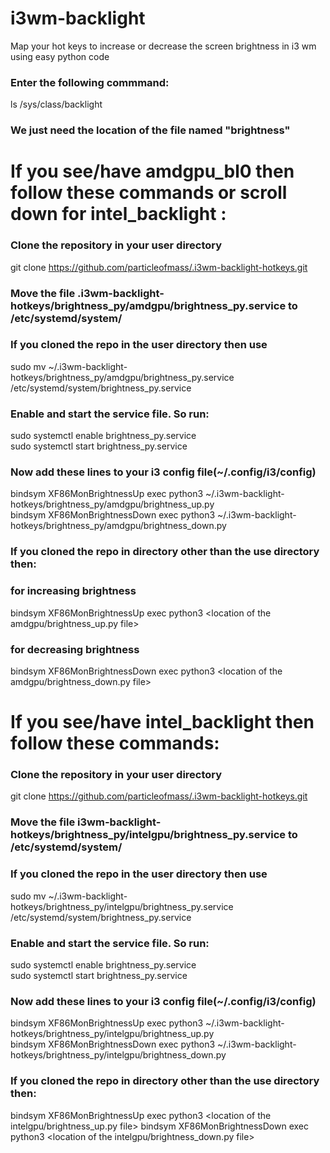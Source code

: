 # i3wm-backlight
Map your hot keys to increase or decrease the screen brightness in i3 wm using easy python code

### Enter the following commmand:
ls /sys/class/backlight
### We just need the location of the file named "brightness"

# If you see/have amdgpu_bl0 then follow these commands or scroll down for intel_backlight :
### Clone the repository in your user directory
git clone https://github.com/particleofmass/.i3wm-backlight-hotkeys.git
### Move the file .i3wm-backlight-hotkeys/brightness_py/amdgpu/brightness_py.service to /etc/systemd/system/
### If you cloned the repo in the user directory then use
sudo mv ~/.i3wm-backlight-hotkeys/brightness_py/amdgpu/brightness_py.service /etc/systemd/system/brightness_py.service
### Enable and start the service file. So run:
sudo systemctl enable brightness_py.service \
sudo systemctl start brightness_py.service
### Now add these lines to your i3 config file(~/.config/i3/config)
bindsym XF86MonBrightnessUp exec python3 ~/.i3wm-backlight-hotkeys/brightness_py/amdgpu/brightness_up.py \
bindsym XF86MonBrightnessDown exec python3 ~/.i3wm-backlight-hotkeys/brightness_py/amdgpu/brightness_down.py
### If you cloned the repo in directory other than the use directory then:
### for increasing brightness
bindsym XF86MonBrightnessUp exec python3 <location of the amdgpu/brightness_up.py file>
### for decreasing brightness
bindsym XF86MonBrightnessDown exec python3 <location of the amdgpu/brightness_down.py file>


# If you see/have intel_backlight then follow these commands:
### Clone the repository in your user directory
git clone https://github.com/particleofmass/.i3wm-backlight-hotkeys.git
### Move the file i3wm-backlight-hotkeys/brightness_py/intelgpu/brightness_py.service to /etc/systemd/system/
### If you cloned the repo in the user directory then use
sudo mv ~/.i3wm-backlight-hotkeys/brightness_py/intelgpu/brightness_py.service /etc/systemd/system/brightness_py.service
### Enable and start the service file. So run:
sudo systemctl enable brightness_py.service \
sudo systemctl start brightness_py.service
### Now add these lines to your i3 config file(~/.config/i3/config)
bindsym XF86MonBrightnessUp exec python3 ~/.i3wm-backlight-hotkeys/brightness_py/intelgpu/brightness_up.py \
bindsym XF86MonBrightnessDown exec python3 ~/.i3wm-backlight-hotkeys/brightness_py/intelgpu/brightness_down.py
### If you cloned the repo in directory other than the use directory then:
bindsym XF86MonBrightnessUp exec python3 <location of the intelgpu/brightness_up.py file>
bindsym XF86MonBrightnessDown exec python3 <location of the intelgpu/brightness_down.py file>
